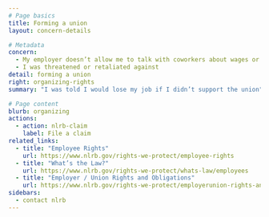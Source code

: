 ```yaml
---
# Page basics
title: Forming a union
layout: concern-details

# Metadata
concern:
  - My employer doesn’t allow me to talk with coworkers about wages or working conditions
  - I was threatened or retaliated against
detail: forming a union
right: organizing-rights
summary: "I was told I would lose my job if I didn’t support the union"

# Page content
blurb: organizing
actions:
  - action: nlrb-claim
    label: File a claim
related_links:
  - title: "Employee Rights"
    url: https://www.nlrb.gov/rights-we-protect/employee-rights
  - title: "What’s the Law?"
    url: https://www.nlrb.gov/rights-we-protect/whats-law/employees
  - title: "Employer / Union Rights and Obligations"
    url: https://www.nlrb.gov/rights-we-protect/employerunion-rights-and-obligations
sidebars:
  - contact nlrb
---
```

